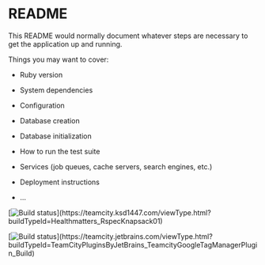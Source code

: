 # README

This README would normally document whatever steps are necessary to get the
application up and running.

Things you may want to cover:

* Ruby version

* System dependencies

* Configuration

* Database creation

* Database initialization

* How to run the test suite

* Services (job queues, cache servers, search engines, etc.)

* Deployment instructions

* ...


[![Build status](https://teamcity.ksd1447.com/guestAuth/app/rest/builds/buildType:(id:Healthmatters_RspecKnapsack01)/statusIcon.svg)](https://teamcity.ksd1447.com/viewType.html?buildTypeId=Healthmatters_RspecKnapsack01)

[![Build status](https://teamcity.jetbrains.com/guestAuth/app/rest/builds/buildType:(id:TeamCityPluginsByJetBrains_TeamcityGoogleTagManagerPlugin_Build)/statusIcon.svg)](https://teamcity.jetbrains.com/viewType.html?buildTypeId=TeamCityPluginsByJetBrains_TeamcityGoogleTagManagerPlugin_Build)

